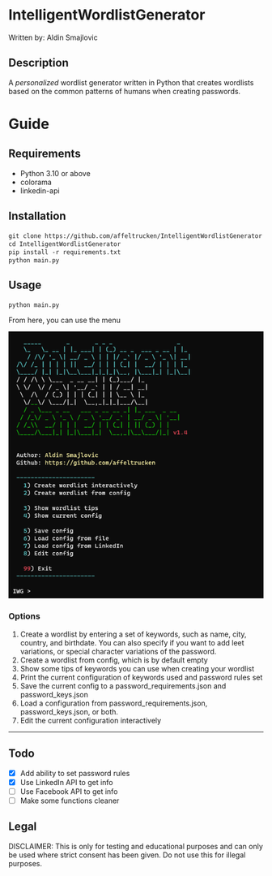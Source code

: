 # IntelligentWordlistGenerator
Written by: Aldin Smajlovic


## Description

A *personalized* wordlist generator written in Python that creates wordlists based on the common patterns of humans when creating passwords. 
# Guide

## Requirements

- Python 3.10 or above
- colorama
- linkedin-api

## Installation
```
git clone https://github.com/affeltrucken/IntelligentWordlistGenerator
cd IntelligentWordlistGenerator
pip install -r requirements.txt
python main.py
```

## Usage

`python main.py`

From here, you can use the menu

![menu](https://github.com/affeltrucken/IntelligentWordlistGenerator/raw/main/menu.png)

### Options

1. Create a wordlist by entering a set of keywords, such as name, city, country, and birthdate. You can also specify if you want to add leet variations, or special character variations of the password.
2. Create a wordlist from config, which is by default empty
3. Show some tips of keywords you can use when creating your wordlist
4. Print the current configuration of keywords used and password rules set
5. Save the current config to a password_requirements.json and password_keys.json
6. Load a configuration from password_requirements.json, password_keys.json, or both.
7. Edit the current configuration interactively

---

## Todo

- [x] Add ability to set password rules
- [x] Use LinkedIn API to get info
- [ ] Use Facebook API to get info
- [ ] Make some functions cleaner

## Legal

DISCLAIMER: This is only for testing and educational purposes and can only be used where strict consent has been given. Do not use this for illegal purposes.

